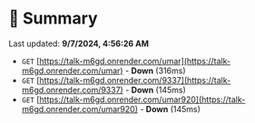 # 📖 Summary
Last updated: **9/7/2024, 4:56:26 AM**

- `GET` [https://talk-m6gd.onrender.com/umar](https://talk-m6gd.onrender.com/umar) - **Down** (316ms)
- `GET` [https://talk-m6gd.onrender.com/9337](https://talk-m6gd.onrender.com/9337) - **Down** (145ms)
- `GET` [https://talk-m6gd.onrender.com/umar920](https://talk-m6gd.onrender.com/umar920) - **Down** (145ms)
